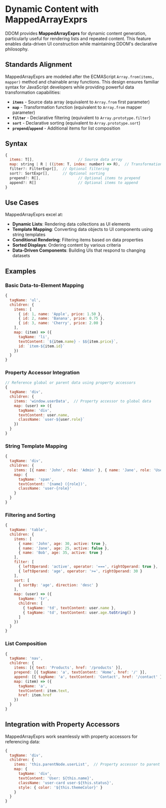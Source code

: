 # Dynamic Content with MappedArrayExprs

DDOM provides **MappedArrayExprs** for dynamic content generation, particularly useful for rendering lists and repeated content. This feature enables data-driven UI construction while maintaining DDOM's declarative philosophy.

## Standards Alignment

MappedArrayExprs are modeled after the ECMAScript `Array.from(items, mapper)` method and chainable array functions. This design ensures familiar syntax for JavaScript developers while providing powerful data transformation capabilities:

* **`items`** - Source data array (equivalent to `Array.from` first parameter)
* **`map`** - Transformation function (equivalent to `Array.from` mapper parameter)
* **`filter`** - Declarative filtering (equivalent to `Array.prototype.filter`)
* **`sort`** - Declarative sorting (equivalent to `Array.prototype.sort`)
* **`prepend`/`append`** - Additional items for list composition

## Syntax

```javascript
{
  items: T[],                    // Source data array
  map: string | R | ((item: T, index: number) => R),  // Transformation
  filter?: FilterExpr[],  // Optional filtering
  sort?: SortExpr[],      // Optional sorting  
  prepend?: R[],                 // Optional items to prepend
  append?: R[]                   // Optional items to append
}
```

## Use Cases

MappedArrayExprs excel at:

* **Dynamic Lists**: Rendering data collections as UI elements
* **Template Mapping**: Converting data objects to UI components using string templates
* **Conditional Rendering**: Filtering items based on data properties
* **Sorted Displays**: Ordering content by various criteria
* **Data-Driven Components**: Building UIs that respond to changing datasets

## Examples

### Basic Data-to-Element Mapping

```javascript
{
  tagName: 'ul',
  children: {
    items: [
      { id: 1, name: 'Apple', price: 1.50 },
      { id: 2, name: 'Banana', price: 0.75 },
      { id: 3, name: 'Cherry', price: 2.00 }
    ],
    map: (item) => ({
      tagName: 'li',
      textContent: `${item.name} - $${item.price}`,
      id: `item-${item.id}`
    })
  }
}
```

### Property Accessor Integration

```javascript
// Reference global or parent data using property accessors
{
  tagName: 'div',
  children: {
    items: 'window.userData',  // Property accessor to global data
    map: (user) => ({
      tagName: 'div',
      textContent: user.name,
      className: `user-${user.role}`
    })
  }
}
```

### String Template Mapping

```javascript
{
  tagName: 'div',
  children: {
    items: [{ name: 'John', role: 'Admin' }, { name: 'Jane', role: 'User' }],
    map: { 
      tagName: 'span', 
      textContent: '{name} ({role})',
      className: 'user-{role}'
    }
  }
}
```

### Filtering and Sorting

```javascript
{
  tagName: 'table',
  children: {
    items: [
      { name: 'John', age: 30, active: true },
      { name: 'Jane', age: 25, active: false },
      { name: 'Bob', age: 35, active: true }
    ],
    filter: [
      { leftOperand: 'active', operator: '===', rightOperand: true },
      { leftOperand: 'age', operator: '>=', rightOperand: 30 }
    ],
    sort: [
      { sortBy: 'age', direction: 'desc' }
    ],
    map: (user) => ({
      tagName: 'tr',
      children: [
        { tagName: 'td', textContent: user.name },
        { tagName: 'td', textContent: user.age.toString() }
      ]
    })
  }
}
```

### List Composition

```javascript
{
  tagName: 'nav',
  children: {
    items: [{ text: 'Products', href: '/products' }],
    prepend: [{ tagName: 'a', textContent: 'Home', href: '/' }],
    append: [{ tagName: 'a', textContent: 'Contact', href: '/contact' }],
    map: (item) => ({
      tagName: 'a',
      textContent: item.text,
      href: item.href
    })
  }
}
```

## Integration with Property Accessors

MappedArrayExprs work seamlessly with property accessors for referencing data:

```javascript
{
  tagName: 'div',
  children: {
    items: 'this.parentNode.userList',  // Property accessor to parent data
    map: {
      tagName: 'div',
      textContent: 'User: ${this.name}',
      className: 'user-card user-${this.status}',
      style: { color: '${this.themeColor}' }
    }
  }
}
```